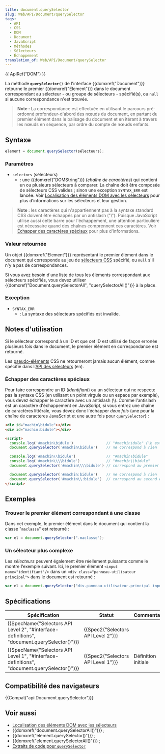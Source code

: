 ```yaml
---
title: document.querySelector
slug: Web/API/Document/querySelector
tags:
  - API
  - CSS
  - DOM
  - Document
  - JavaScript
  - Méthodes
  - Sélecteurs
  - Échappement
translation_of: Web/API/Document/querySelector
---
```

{{ ApiRef("DOM") }}

La méthode **`querySelector()`** de l'interface {{domxref("Document")}} retourne le premier {{domxref("Element")}} dans le document correspondant au sélecteur - ou groupe de sélecteurs - spécifié(s), ou `null` si aucune correspondance n'est trouvée.

> **Note :** La correspondance est effectuée en utilisant le parcours pré-ordonné profondeur-d'abord des nœuds du document, en partant du premier élément dans le balisage du document et en itérant à travers les nœuds en séquence, par ordre du compte de nœuds enfants.

## Syntaxe

```js
element = document.querySelector(sélecteurs);
```

### Paramètres

- `selectors` (sélecteurs)
  - : une  {{domxref("DOMString")}} (_chaîne de caractères_) qui contient un ou plusieurs sélecteurs à comparer. La chaîne doit être composée de sélecteurs CSS valides ; sinon une exception `SYNTAX_ERR` est lancée. Voir [Localisation des éléments DOM avec les sélecteurs](/fr/docs/Web/API/Document_Object_Model/Localisation_des_%C3%A9l%C3%A9ments_DOM_avec_les_s%C3%A9lecteurs) pour plus d'informations sur les sélecteurs et leur gestion.

> **Note :** les caractères qui n'appartiennent pas à la syntaxe standard CSS doivent être échappés par un antislash ("\\"). Puisque JavaScript utilise aussi cette barre pour l'échappement, une attention particulière est nécessaire quand des chaînes comprennent ces caractères. Voir [Échapper des caractères spéciaux](#échapper_des_caractères_spéciaux) pour plus d'informations.

### Valeur retournée

Un objet {{domxref("Element")}} représentant le premier élément dans le document qui corresponde au jeu de [sélecteurs CSS](/fr/docs/Web/CSS/S%C3%A9lecteurs_CSS) spécifié, ou `null` s'il n'y a pas de correspondances.

Si vous avez besoin d'une liste de tous les éléments correspondant aux sélecteurs spécifiés, vous devez utiliser {{domxref("Document.querySelectorAll", "querySelectorAll()")}} à la place.

### Exception

- `SYNTAX_ERR`
  - : La syntaxe des sélecteurs spécifiés est invalide.

## Notes d'utilisation

Si le sélecteur correspond à un ID et que cet ID est utilisé de façon erronée plusieurs fois dans le document, le premier élément en correspondance est retourné.

Les [pseudo-éléments](/fr/docs/Web/CSS/Pseudo-elements) CSS ne retourneront jamais aucun élément, comme spécifié dans l'[API des sélecteurs](http://www.w3.org/TR/selectors-api/#grammar) (en).

### Échapper des caractères spéciaux

Pour faire correspondre un ID (_identifiant_) ou un sélecteur qui ne respecte pas la syntaxe CSS (en utilisant un point virgule ou un espace par exemple), vous devez échapper le caractère avec un antislash (\\). Comme l'antislash est un caractère d'échappement en JavaScript, si vous entrez une chaîne de caractères littérale, vous devez donc l'échapper _deux fois_ (une pour la chaîne de caractères JavaScript et une autre fois pour `querySelector`)&nbsp;:

```html
<div id="machin\bidule"></div>
<div id="machin:bidule"></div>

<script>
  console.log('#machin\bidule')               // "#machinidule" (\b est le caractère de contrôle retour arrière)
  document.querySelector('#machin\bidule')    // ne correspond à rien

  console.log('#machin\\bidule')              // "#machin\bidule"
  console.log('#machin\\\\bidule')            // "#machin\\bidule"
  document.querySelector('#machin\\\\bidule') // correspond au premier div

  document.querySelector('#machin:bidule')    // ne correspond à rien
  document.querySelector('#machin\\:bidule')  // correspond au second div
</script>
```

## Exemples

### Trouver le premier élément correspondant à une classe

Dans cet exemple, le premier élément dans le document qui contient la classe "`maclasse`" est retourné&nbsp;:

```js
var el = document.querySelector(".maclasse");
```

### Un sélecteur plus complexe

Les _sélecteurs_ peuvent également être réellement puissants comme le montre l'exemple suivant. Ici, le premier élément `<input name="identifiant"/>` dans un `<div class="panneau-utilisateur principal">` dans le document est retourné :

```js
var el = document.querySelector("div.panneau-utilisateur.principal input[name='identifiant']");
```

## Spécifications

| Spécification                                                                                                            | Statut                                       | Commentaire         |
| ------------------------------------------------------------------------------------------------------------------------ | -------------------------------------------- | ------------------- |
| {{SpecName("Selectors API Level 2", "#interface-definitions", "document.querySelector()")}} | {{Spec2("Selectors API Level 2")}} |                     |
| {{SpecName("Selectors API Level 1", "#interface-definitions", "document.querySelector()")}} | {{Spec2("Selectors API Level 1")}} | Définition initiale |

## Compatibilité des navigateurs

{{Compat("api.Document.querySelector")}}

## Voir aussi

- [Localisation des éléments DOM avec les sélecteurs](/fr/docs/Web/API/Document_Object_Model/Localisation_des_%C3%A9l%C3%A9ments_DOM_avec_les_s%C3%A9lecteurs)
- {{domxref("document.querySelectorAll()")}}&nbsp;;
- {{domxref("element.querySelector()")}}&nbsp;;
- {{domxref("element.querySelectorAll()")}}&nbsp;;
- [Extraits de code pour `querySelector`](/fr/docs/Archive/Add-ons/Code_snippets/QuerySelector)
